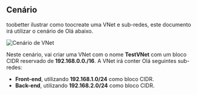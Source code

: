 ## <a name="scenario"></a>Cenário
toobetter ilustrar como toocreate uma VNet e sub-redes, este documento irá utilizar o cenário de Olá abaixo.

![Cenário de VNet](./media/virtual-networks-create-vnet-scenario-include/vnet-scenario.png)

Neste cenário, vai criar uma VNet com o nome **TestVNet** com um bloco CIDR reservado de **192.168.0.0./16**. A VNet irá conter Olá seguintes sub-redes: 

* **Front-end**, utilizando **192.168.1.0/24** como bloco CIDR.
* **Back-end**, utilizando **192.168.2.0/24** como bloco CIDR.

